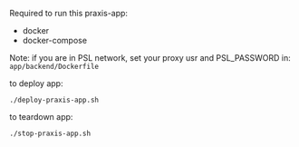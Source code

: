 Required to run this praxis-app:
 * docker
 * docker-compose

Note: if you are in PSL network, set your proxy usr and PSL_PASSWORD in:
 `app/backend/Dockerfile`


to deploy app:

```
./deploy-praxis-app.sh
```

to teardown app:

```
./stop-praxis-app.sh
```
